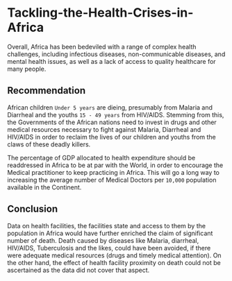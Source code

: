 # Tackling-the-Health-Crises-in-Africa
Overall, Africa has been bedeviled with a range of complex health challenges, including infectious diseases, non-communicable diseases, and mental health issues, as well as a lack of access to quality healthcare for many people.

## Recommendation

African children `Under 5 years` are dieing, presumably from Malaria and Diarrheal and the youths `15 - 49 years` from HIV/AIDS. Stemming from this, the Governments of the African nations need to invest in drugs and other medical resources necessary to fight against Malaria, Diarrheal and HIV/AIDS in  order to reclaim the lives of our children and youths from the claws of these deadly killers.

The percentage of GDP allocated to health expenditure should be readdressed in Africa to be at par with the World, in order to encourage the Medical practitioner to keep practicing in Africa. This will go a long way to increasing the average number of Medical Doctors per `10,000` population available in the Continent.


## Conclusion
Data on health facilities, the facilities state and access to them by the population in Africa would have further enriched the claim of significant number of death. Death caused by diseases like Malaria, diarrheal, HIV/AIDS, Tuberculosis and the likes, could have been avoided, if there were adequate medical resources (drugs and timely medical attention). On the other hand, the effect of health facility proximity on death could not be ascertained as the data did not cover that aspect.
